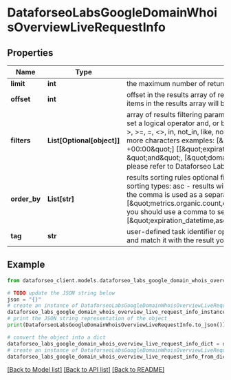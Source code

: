 # DataforseoLabsGoogleDomainWhoisOverviewLiveRequestInfo


## Properties

Name | Type | Description | Notes
------------ | ------------- | ------------- | -------------
**limit** | **int** | the maximum number of returned domains optional field default value: 100 maximum value: 1000 | [optional] 
**offset** | **int** | offset in the results array of returned items optional field default value: 0 if you specify the 10 value, the first ten items in the results array will be omitted and the data will be provided for the successive items | [optional] 
**filters** | **List[Optional[object]]** | array of results filtering parameters optional field you can add several filters at once (8 filters maximum) you should set a logical operator and, or between the conditions the following operators are supported: regex, not_regex, &lt;, &lt;&#x3D;, &gt;, &gt;&#x3D;, &#x3D;, &lt;&gt;, in, not_in, like, not_like you can use the % operator with like and not_like to match any string of zero or more characters examples: [\&quot;expiration_datetime\&quot;, \&quot;&lt;\&quot;, \&quot;2021-02-15 01:00:00 +00:00\&quot;] [[\&quot;expiration_datetime\&quot;, \&quot;&lt;\&quot;, \&quot;2021-02-15 01:00:00 +00:00\&quot;],  \&quot;and\&quot;,  [\&quot;domain\&quot;, \&quot;like\&quot;, \&quot;%seo%\&quot;]]  for more information about filters, please refer to Dataforseo Labs - Filters or this help center guide | [optional] 
**order_by** | **List[str]** | results sorting rules optional field you can use the same values as in the filters array to sort the results possible sorting types: asc - results will be sorted in the ascending order desc - results will be sorted in the descending order the comma is used as a separator example: [\&quot;metrics.organic.pos_1,desc\&quot;] default rule: [\&quot;metrics.organic.count,desc\&quot;] note that you can set no more than three sorting rules in a single request you should use a comma to separate several sorting rules example: [\&quot;expiration_datetime,asc\&quot;,\&quot;metrics.organic.etv,desc\&quot;,\&quot;metrics.organic.pos_1,desc\&quot;] | [optional] 
**tag** | **str** | user-defined task identifier optional field the character limit is 255 you can use this parameter to identify the task and match it with the result you will find the specified tag value in the data object of the response | [optional] 

## Example

```python
from dataforseo_client.models.dataforseo_labs_google_domain_whois_overview_live_request_info import DataforseoLabsGoogleDomainWhoisOverviewLiveRequestInfo

# TODO update the JSON string below
json = "{}"
# create an instance of DataforseoLabsGoogleDomainWhoisOverviewLiveRequestInfo from a JSON string
dataforseo_labs_google_domain_whois_overview_live_request_info_instance = DataforseoLabsGoogleDomainWhoisOverviewLiveRequestInfo.from_json(json)
# print the JSON string representation of the object
print(DataforseoLabsGoogleDomainWhoisOverviewLiveRequestInfo.to_json())

# convert the object into a dict
dataforseo_labs_google_domain_whois_overview_live_request_info_dict = dataforseo_labs_google_domain_whois_overview_live_request_info_instance.to_dict()
# create an instance of DataforseoLabsGoogleDomainWhoisOverviewLiveRequestInfo from a dict
dataforseo_labs_google_domain_whois_overview_live_request_info_from_dict = DataforseoLabsGoogleDomainWhoisOverviewLiveRequestInfo.from_dict(dataforseo_labs_google_domain_whois_overview_live_request_info_dict)
```
[[Back to Model list]](../README.md#documentation-for-models) [[Back to API list]](../README.md#documentation-for-api-endpoints) [[Back to README]](../README.md)


